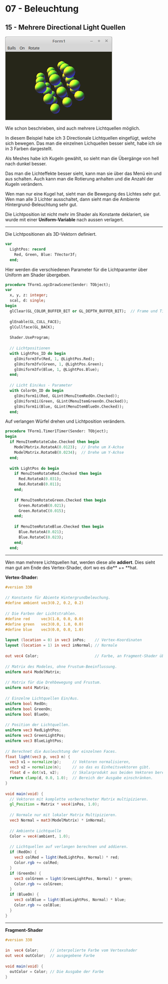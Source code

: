 # 07 - Beleuchtung
## 15 - Mehrere Directional Light Quellen

![image.png](image.png)

Wie schon beschrieben, sind auch mehrere Lichtquellen möglich.

In diesem Beispiel habe ich 3 Directionale Lichtquellen eingefügt, welche sich bewegen.
Das man die einzelnen Lichquellen besser sieht, habe ich sie in 3 Farben dargestellt.

Als Meshes habe ich Kugeln gewählt, so sieht man die Übergänge von hell nach dunkel besser.

Das man die Lichteffekte besser sieht, kann man sie über das Menü ein und aus schalten.
Auch kann man die Rotierung anhalten und die Anzahl der Kugeln verändern.

Wen man nur eine Kugel hat, sieht man die Bewegung des Lichtes sehr gut.
Wen man alle 3 Lichter ausschaltet, dann sieht man die Ambiente Hintergrund-Beleuchtung sehr gut.

Die Lichtposition ist nicht mehr im Shader als Konstante deklariert, sie wurde mit einer **Uniform-Variable** nach aussen verlagert.

---
Die Lichtpositionen als 3D-Vektorn definiert.

```pascal
var
  LightPos: record
    Red, Green, Blue: TVector3f;
  end;
```

Hier werden die verschiedenen Parameter für die Lichtparamter über Uniform am Shader übergeben.

```pascal
procedure TForm1.ogcDrawScene(Sender: TObject);
var
  x, y, z: integer;
  scal, d: single;
begin
  glClear(GL_COLOR_BUFFER_BIT or GL_DEPTH_BUFFER_BIT);  // Frame und Tiefen-Buffer löschen.

  glEnable(GL_CULL_FACE);
  glCullface(GL_BACK);

  Shader.UseProgram;

  // Lichtpositionen
  with LightPos_ID do begin
    glUniform3fv(Red, 1, @LightPos.Red);
    glUniform3fv(Green, 1, @LightPos.Green);
    glUniform3fv(Blue, 1, @LightPos.Blue);
  end;

  // Licht Ein/Aus - Parameter
  with ColorOn_ID do begin
    glUniform1i(Red, GLint(MenuItemRedOn.Checked));
    glUniform1i(Green, GLint(MenuItemGreenOn.Checked));
    glUniform1i(Blue, GLint(MenuItemBlueOn.Checked));
  end;
```

Auf verlangen Würfel drehen und Lichtposition verändern.

```pascal
procedure TForm1.Timer1Timer(Sender: TObject);
begin
  if MenuItemRotateCube.Checked then begin
    ModelMatrix.RotateA(0.0123);  // Drehe um X-Achse
    ModelMatrix.RotateB(0.0234);  // Drehe um Y-Achse
  end;

  with LightPos do begin
    if MenuItemRotateRed.Checked then begin
      Red.RotateA(0.031);
      Red.RotateB(0.011);
    end;

    if MenuItemRotateGreen.Checked then begin
      Green.RotateB(0.021);
      Green.RotateC(0.015);
    end;

    if MenuItemRotateBlue.Checked then begin
      Blue.RotateA(0.021);
      Blue.RotateC(0.023);
    end;
  end;
```


---
Wen man mehrere Lichtquellen hat, werden diese alle **addiert**.
Dies sieht man gut am Ende des Vertex-Shader, dort wo es die** += **hat.

**Vertex-Shader:**

```glsl
#version 330

// Konstante für Abiente Hintergrundbeleuchung.
#define ambient vec3(0.2, 0.2, 0.2)

// Die Farben der Lichtstrahlen.
#define red     vec3(1.0, 0.0, 0.0)
#define green   vec3(0.0, 1.0, 0.0)
#define blue    vec3(0.0, 0.0, 1.0)

layout (location = 0) in vec3 inPos;    // Vertex-Koordinaten
layout (location = 1) in vec3 inNormal; // Normale

out vec4 Color;                         // Farbe, an Fragment-Shader übergeben.

// Matrix des Modeles, ohne Frustum-Beeinflussung.
uniform mat4 ModelMatrix;

// Matrix für die Drehbewegung und Frustum.
uniform mat4 Matrix;

// Einzelne Lichtquellen Ein/Aus.
uniform bool RedOn;
uniform bool GreenOn;
uniform bool BlueOn;

// Position der Lichtquellen.
uniform vec3 RedLightPos;
uniform vec3 GreenLightPos;
uniform vec3 BlueLightPos;

// Berechnet die Ausleuchtung der einzelnen Faces.
float light(vec3 p, vec3 n) {
  vec3 v1 = normalize(p);     // Vektoren normalisieren,
  vec3 v2 = normalize(n);     // so das es Einheitsvektoren gibt.
  float d = dot(v1, v2);      // Skalarprodukt aus beiden Vektoren berechnen.
  return clamp(d, 0.0, 1.0);  // Bereich der Ausgabe einschränken.
}

void main(void) {
  // Vektoren mit komplette vorberechneter Matrix multipizieren.
  gl_Position = Matrix * vec4(inPos, 1.0);

  // Normale nur mit lokaler Matrix Multipizieren.
  vec3 Normal = mat3(ModelMatrix) * inNormal;

  // Ambiente Lichtquelle
  Color = vec4(ambient, 1.0);

  // Lichtquellen auf verlangen berechnen und addieren.
  if (RedOn) {
    vec3 colRed = light(RedLightPos, Normal) * red;
    Color.rgb += colRed;
  }
  if (GreenOn) {
    vec3 colGreen = light(GreenLightPos, Normal) * green;
    Color.rgb += colGreen;
  }
  if (BlueOn) {
    vec3 colBlue = light(BlueLightPos, Normal) * blue;
    Color.rgb += colBlue;
  }
}

```


---
**Fragment-Shader**

```glsl
#version 330

in  vec4 Color;     // interpolierte Farbe vom Vertexshader
out vec4 outColor;  // ausgegebene Farbe

void main(void) {
  outColor = Color; // Die Ausgabe der Farbe
}

```


